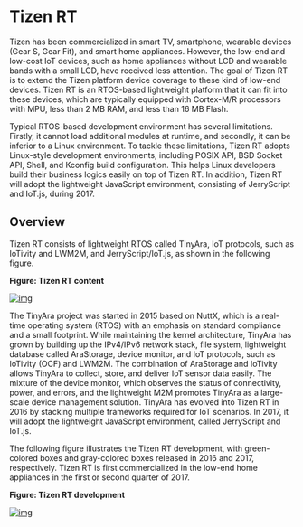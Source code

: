 # Tizen RT

Tizen has been commercialized in smart TV, smartphone, wearable devices (Gear S, Gear Fit), and smart home appliances. However, the low-end and low-cost IoT devices, such as home appliances without LCD and wearable bands with a small LCD, have received less attention. The goal of Tizen RT is to extend the Tizen platform device coverage to these kind of low-end devices. Tizen RT is an RTOS-based lightweight platform that it can fit into these devices, which are typically equipped with Cortex-M/R processors with MPU, less than 2 MB RAM, and less than 16 MB Flash.

Typical RTOS-based development environment has several limitations. Firstly, it cannot load additional modules at runtime, and secondly, it can be inferior to a Linux environment. To tackle these limitations, Tizen RT adopts Linux-style development environments, including POSIX API, BSD Socket API, Shell, and Kconfig build configuration. This helps Linux developers build their business logics easily on top of Tizen RT. In addition, Tizen RT will adopt the lightweight JavaScript environment, consisting of JerryScript and IoT.js, during 2017.

## Overview

Tizen RT consists of lightweight RTOS called TinyAra, IoT protocols, such as IoTivity and LWM2M, and JerryScript/IoT.js, as shown in the following figure.

**Figure: Tizen RT content**

[![img](https://source.tizen.org/sites/default/files/resize/images/tizen_rt_introduction-800x350.png)](./media/tizen_rt_introduction.png)

The TinyAra project was started in 2015 based on NuttX, which is a real-time operating system (RTOS) with an emphasis on standard compliance and a small footprint. While maintaining the kernel architecture, TinyAra has grown by building up the IPv4/IPv6 network stack, file system, lightweight database called AraStorage, device monitor, and IoT protocols, such as IoTivity (OCF) and LWM2M. The combination of AraStorage and IoTivity allows TinyAra to collect, store, and deliver IoT sensor data easily. The mixture of the device monitor, which observes the status of connectivity, power, and errors, and the lightweight M2M promotes TinyAra as a large-scale device management solution. TinyAra has evolved into Tizen RT in 2016 by stacking multiple frameworks required for IoT scenarios. In 2017, it will adopt the lightweight JavaScript environment, called JerryScript and IoT.js.

The following figure illustrates the Tizen RT development, with green-colored boxes and gray-colored boxes released in 2016 and 2017, respectively. Tizen RT is first commercialized in the low-end home appliances in the first or second quarter of 2017.

**Figure: Tizen RT development**

[![img](https://source.tizen.org/sites/default/files/resize/images/tizen_rt_architecture-800x466.png)](./media/tizen_rt_architecture.png)
